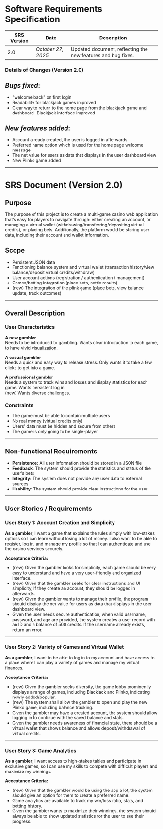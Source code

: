 # Software Requirements Specification

| SRS Version | Date | Description |
|----------|------|-------------|
| 2.0 | *October 27, 2025* | Updated document, reflecting the new features and bug fixes. |

### Details of Changes (Version 2.0)
## *Bugs fixed*:
- "welcome back" on first login
- Readability for blackjack games improved
- Clear way to return to the home page from the blackjack game and dashboard
-Blackjack interface improved
## *New features added*:
- Account already created, the user is logged in afterwards
- Preferred name option which is used for the home page welcome message
- The net value for users as data that displays in the user dashboard view
- New Plinko game added

----
# SRS Document (Version 2.0)

## Purpose
The purpose of this project is to create a multi-game casino web application that’s easy for players to navigate through: either creating an account, or managing a virtual wallet (withdrawing/transferring/depositing virtual credits), or placing bets. Additionally, the platform would be storing user data, including their account and wallet information.

## Scope
- Persistent JSON data  
- Functioning balance system and virtual wallet (transaction history/view balance/deposit virtual credits/withdraw)  
- User account actions (registration / authentication / management)  
- Games/betting integration (place bets, settle results)
- (new) The integration of the plink game (place bets, view balance update, track outcomes) 

---

## Overall Description

### User Characteristics
**A new gambler**  
Needs to be introduced to gambling. Wants clear introduction to each game, to have vivid visualization.

**A casual gambler**  
Needs a quick and easy way to release stress. Only wants it to take a few clicks to get into a game.

**A professional gambler**  
Needs a system to track wins and losses and display statistics for each game. Wants persistent log in.  
(new) Wants diverse challenges. 


### Constraints
- The game must be able to contain multiple users  
- No real money (virtual credits only)  
- Users' data must be hidden and secure from others  
- The game is only going to be single-player  

---

## Non-functional Requirements
- **Persistence:** All user information should be stored in a JSON file  
- **Feedback:** The system should provide the statistics and status of the user’s bets  
- **Integrity:** The system does not provide any user data to external sources  
- **Usability:** The system should provide clear instructions for the user  

---

## User Stories / Requirements

### User Story 1: Account Creation and Simplicity
**As a gambler**, I want a game that explains the rules simply with low-stakes options so I can learn without losing a lot of money. I also want to be able to register, log in, and manage my profile so that I can authenticate and use the casino services securely.

**Acceptance Criteria:**
- (new) Given the gambler looks for simplicity, each game should be very easy to understand and have a very user-friendly and organized interface. 
- (new) Given that the gambler seeks for clear instructions and UI simplicity, If they create an account, they should be logged in afterwards. 
- (new) Given the gambler wants to manage their profile, the program should display the net value for users as data that displays in the user dashboard view.
- Given the user needs secure authentication, when valid username, password, and age are provided, the system creates a user record with an ID and a balance of 500 credits. If the username already exists, return an error.  

---

### User Story 2: Variety of Games and Virtual Wallet
**As a gambler**, I want to be able to log in to my account and have access to a place where I can play a variety of games and manage my virtual finances.

**Acceptance Criteria:**
- (new) Given the gambler seeks diversity, the game lobby prominently displays a range of games, including Blackjack and Plinko, indicating newly added/popular.
- (new) The system shall allow the gambler to open and play the new Plinko game, including balance tracking.  
- Given the gambler may have a created account, the system should allow logging in to continue with the saved balance and stats.  
- Given the gambler needs awareness of financial state, there should be a virtual wallet that shows balance and allows deposit/withdrawal of virtual credits.  

---

### User Story 3: Game Analytics
**As a gambler**, I want access to high-stakes tables and participate in exclusive games, so I can use my skills to compete with difficult players and maximize my winnings.

**Acceptance Criteria:**
- (new) Given that the gambler would be using the app a lot, the system should give an option for them to create a preferred name.     
- Game analytics are available to track my win/loss ratio, stats, and betting history.  
- Given the gambler wants to maximize their winnings, the system should always be able to show updated statistics for the user to see their progress.  
